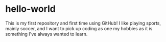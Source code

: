# hello-world
This is my first repository and first time using GitHub!
I like playing sports, mainly soccer, and I want to pick up coding as one my hobbies as it is something I've always wanted to learn.
